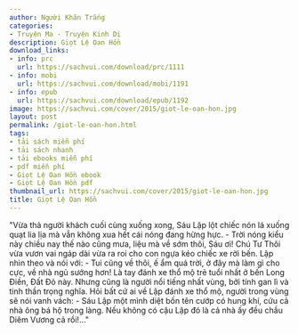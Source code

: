 ```yaml
---
author: Người Khăn Trắng
categories:
- Truyện Ma - Truyện Kinh Dị
description: Giọt Lệ Oan Hồn
download_links:
- info: prc
  url: https://sachvui.com/download/prc/1111
- info: mobi
  url: https://sachvui.com/download/mobi/1191
- info: epub
  url: https://sachvui.com/download/epub/1192
image: https://sachvui.com/cover/2015/giot-le-oan-hon.jpg
layout: post
permalink: /giot-le-oan-hon.html
tags:
- tải sách miễn phí
- tải sách nhanh
- tải ebooks miễn phí
- pdf miễn phí
- Giọt Lệ Oan Hồn ebook
- Giọt Lệ Oan Hồn pdf
thumbnail_url: https://sachvui.com/cover/2015/giot-le-oan-hon.jpg
title: Giọt Lệ Oan Hồn
---
```


 <div class="item-desc text-justify"> "Vừa thả người khách cuối cùng xuống xong, Sáu Lập lột chiếc nón lá xuống quạt lia lịa mà vẫn không xua hết cái nóng đang hừng hực. - Trời nóng kiểu này chiều nay thế nào cũng mưa, liệu mà về sớm thôi, Sáu ơi! Chú Tư Thôi vừa vươn vai ngáp dài vừa ra roi cho con ngựa kéo chiếc xe rời bến. Lập nhìn theo và nói với: - Tui cũng về thôi, ế ẩm quá trời, ở đây mà làm gì cho cực, về nhà ngủ sướng hơn! Là tay đánh xe thổ mộ trẻ tuổi nhất ở bến Long Điền, Đất Đỏ này. Nhưng cũng là người nổi tiếng nhất vùng, bởi tính gan lì và tinh thần trọng nghĩa. Hỏi bất cứ ai về Lập đánh xe thổ mộ, người trong vùng sẽ nói vanh vách: - Sáu Lập một mình diệt bốn tên cướp có hung khí, cứu cả nhà ông bá hộ trong làng. Nếu không có cậu Lập đó là cả nhà ấy đều chầu Diêm Vương cả rồi!..." </div>